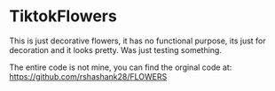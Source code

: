 # TiktokFlowers
This is just decorative flowers, it has no functional purpose, its just for decoration and it looks pretty. Was just testing something. 

The entire code is not mine, you can find the orginal code at: https://github.com/rshashank28/FLOWERS

